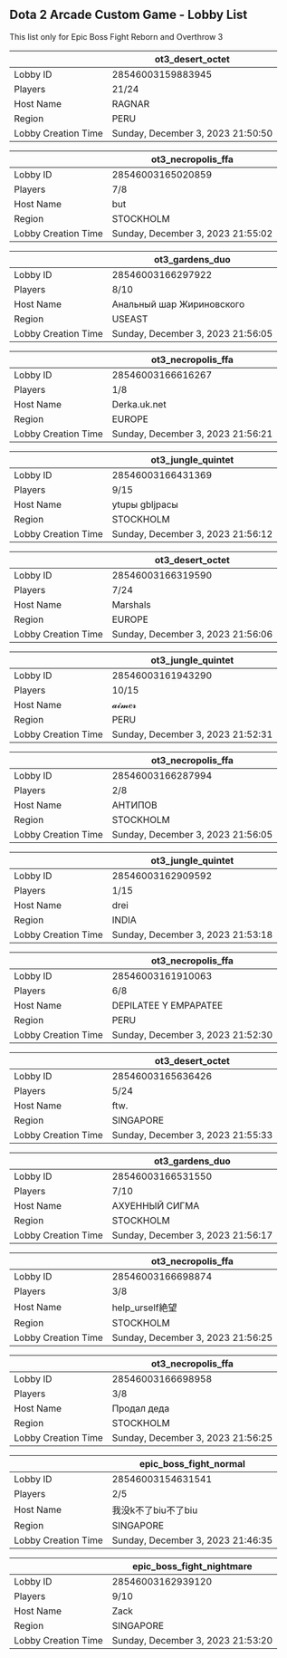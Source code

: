 ## Dota 2 Arcade Custom Game - Lobby List

This list only for Epic Boss Fight Reborn and Overthrow 3

|  | ot3_desert_octet |
| ------ | ------ |
| Lobby ID | 28546003159883945 |
| Players | 21/24 |
| Host Name | RAGNAR |
| Region | PERU |
| Lobby Creation Time | Sunday, December 3, 2023 21:50:50 |


|  | ot3_necropolis_ffa |
| ------ | ------ |
| Lobby ID | 28546003165020859 |
| Players | 7/8 |
| Host Name | but |
| Region | STOCKHOLM |
| Lobby Creation Time | Sunday, December 3, 2023 21:55:02 |


|  | ot3_gardens_duo |
| ------ | ------ |
| Lobby ID | 28546003166297922 |
| Players | 8/10 |
| Host Name | Анальный шар Жириновского |
| Region | USEAST |
| Lobby Creation Time | Sunday, December 3, 2023 21:56:05 |


|  | ot3_necropolis_ffa |
| ------ | ------ |
| Lobby ID | 28546003166616267 |
| Players | 1/8 |
| Host Name | Derka.uk.net |
| Region | EUROPE |
| Lobby Creation Time | Sunday, December 3, 2023 21:56:21 |


|  | ot3_jungle_quintet |
| ------ | ------ |
| Lobby ID | 28546003166431369 |
| Players | 9/15 |
| Host Name | ytuры gbljрасы |
| Region | STOCKHOLM |
| Lobby Creation Time | Sunday, December 3, 2023 21:56:12 |


|  | ot3_desert_octet |
| ------ | ------ |
| Lobby ID | 28546003166319590 |
| Players | 7/24 |
| Host Name | Marshals |
| Region | EUROPE |
| Lobby Creation Time | Sunday, December 3, 2023 21:56:06 |


|  | ot3_jungle_quintet |
| ------ | ------ |
| Lobby ID | 28546003161943290 |
| Players | 10/15 |
| Host Name | 𝓪𝓲𝓶𝒆𝓻 |
| Region | PERU |
| Lobby Creation Time | Sunday, December 3, 2023 21:52:31 |


|  | ot3_necropolis_ffa |
| ------ | ------ |
| Lobby ID | 28546003166287994 |
| Players | 2/8 |
| Host Name | АНТИПОВ |
| Region | STOCKHOLM |
| Lobby Creation Time | Sunday, December 3, 2023 21:56:05 |


|  | ot3_jungle_quintet |
| ------ | ------ |
| Lobby ID | 28546003162909592 |
| Players | 1/15 |
| Host Name | drei |
| Region | INDIA |
| Lobby Creation Time | Sunday, December 3, 2023 21:53:18 |


|  | ot3_necropolis_ffa |
| ------ | ------ |
| Lobby ID | 28546003161910063 |
| Players | 6/8 |
| Host Name | DEPILATEE Y EMPAPATEE |
| Region | PERU |
| Lobby Creation Time | Sunday, December 3, 2023 21:52:30 |


|  | ot3_desert_octet |
| ------ | ------ |
| Lobby ID | 28546003165636426 |
| Players | 5/24 |
| Host Name | ftw. |
| Region | SINGAPORE |
| Lobby Creation Time | Sunday, December 3, 2023 21:55:33 |


|  | ot3_gardens_duo |
| ------ | ------ |
| Lobby ID | 28546003166531550 |
| Players | 7/10 |
| Host Name | АХУЕННЫЙ СИГМА |
| Region | STOCKHOLM |
| Lobby Creation Time | Sunday, December 3, 2023 21:56:17 |


|  | ot3_necropolis_ffa |
| ------ | ------ |
| Lobby ID | 28546003166698874 |
| Players | 3/8 |
| Host Name | help_urself絶望 |
| Region | STOCKHOLM |
| Lobby Creation Time | Sunday, December 3, 2023 21:56:25 |


|  | ot3_necropolis_ffa |
| ------ | ------ |
| Lobby ID | 28546003166698958 |
| Players | 3/8 |
| Host Name | Продал деда |
| Region | STOCKHOLM |
| Lobby Creation Time | Sunday, December 3, 2023 21:56:25 |


|  | epic_boss_fight_normal |
| ------ | ------ |
| Lobby ID | 28546003154631541 |
| Players | 2/5 |
| Host Name | 我没k不了biu不了biu |
| Region | SINGAPORE |
| Lobby Creation Time | Sunday, December 3, 2023 21:46:35 |


|  | epic_boss_fight_nightmare |
| ------ | ------ |
| Lobby ID | 28546003162939120 |
| Players | 9/10 |
| Host Name | Zack |
| Region | SINGAPORE |
| Lobby Creation Time | Sunday, December 3, 2023 21:53:20 |


